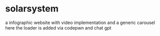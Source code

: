# solarsystem
a infographic website with video implementation and a generic carousel
here the loader is added via codepwn and chat gpt

